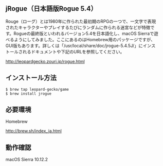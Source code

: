 ## jRogue（日本語版Rogue 5.4）
Rouge（ローグ）とは1980年に作られた最初期のRPGの一つで、一文字で表現されたキャラクターやプレイするたびにランダムに作られる迷宮などが特徴です。Rogueの最終版といわれるバージョン5.4を日本語化し、macOS Sierraで遊べるようにしてみました。ここにあるのはHomebrew用のパッケージですが、GUI版もあります。詳しくは「/usr/local/share/doc/jrogue-5.4.5J/」にインストールされるドキュメントや下記のURLを参照してください。

http://leopardgecko.zouri.jp/rogue.html
## インストール方法
```
$ brew tap leopard-gecko/game
$ brew install jrogue
```
## 必要環境
Homebrew

http://brew.sh/index_ja.html
## 動作確認
macOS Sierra 10.12.2
